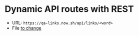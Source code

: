 # Dynamic API routes with REST

- URL: `https://qa-links.now.sh/api/links/<word>`
- File [to change](https://jsonblob.com/075ff1c4-95ec-11ea-87c3-0f1e1613ada4)
